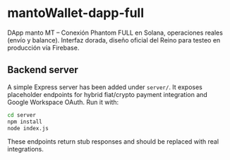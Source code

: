 # mantoWallet-dapp-full
DApp manto MT – Conexión Phantom FULL en Solana, operaciones reales (envío y balance). Interfaz dorada, diseño oficial del Reino para testeo en producción vía Firebase.

## Backend server

A simple Express server has been added under `server/`. It exposes placeholder endpoints for hybrid fiat/crypto payment integration and Google Workspace OAuth. Run it with:

```bash
cd server
npm install
node index.js
```

These endpoints return stub responses and should be replaced with real integrations.
